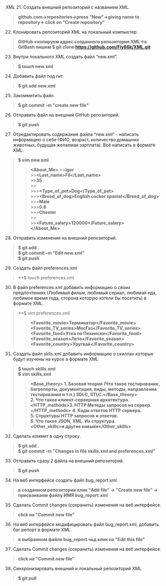 XML
 21. Создать внешний репозиторий c названием XML.  
 >**github.com->repositories->press "New"->giving name to repository-> click on "Create repository"**
 22. Клонировать репозиторий XML на локальный компьютер.  
 >**GitHub->копируем адрес созданного репозитория XML->в GitBash пишем $ git clone https://github.com/Fly86k/XML.git**
 23. Внутри локального XML создать файл “new.xml”.  
 >**$ touch new.xml**
 24. Добавить файл под гит.  
 >**$ git add new.xml**
 25. Закоммитить файл.  
 >**$ git commit -m "create new file"**
 26. Отправить файл на внешний GitHub репозиторий.  
 >**$ git push**
 27. Отредактировать содержание файла “new.xml” - написать информацию о себе (ФИО, возраст, количество домашних животных, будущая желаемая зарплата). Всё написать в формате XML.  
 >**$ vim new.xml**  
 >>**<About_Me>**
    >>**<Name>Igor</Name>**  
	>>**<Last_name>Fil</Last_name>**  
	>>**<Age>35</Age>**  
	>>**<Pets>**  
	>>>**<Type_of_pet>Dog</Type_of_pet>**  
	>>>**<Breed_of_dog>English cocker spaniel</Breed_of_dog>**  
	>>>**<Gender>Male</Gender>**  
	>>>**<Age>0.8</Age>**  
	>>>**<Name>Chester</Name>**  
	>>**</Pets>**  
	>>**<Future_salary>120000</Future_salary>**  
>>**</About_Me>**
 28. Отправить изменения на внешний репозиторий.  
 >**$ git add .**  
 >**$ git commit -m "Edit new.xml"**  
 >**$ git push**
 29. Создать файл preferences.xml  
 >**$ touch preferences.xml
 30. В файл preferences.xml добавить информацию о своих предпочтениях (Любимый фильм, любимый сериал, любимая еда, любимое время года, сторона которую хотели бы посетить) в формате XML.  
 >**$ vim preferences.xml  
 >>**<Preferences>** 
 >>**<Favorite_movie>Терминатор</Favorite_movie>** 
 >>**<Favorite_TV_series>МосГаз</Favorite_TV_series>** 
 >>**<Favorite_food>Утка по Пекински</Favorite_food>** 
 >>**<Favorite_season>Лето</Favorite_season>** 
 >>**<Favorite_country>Уругвай</Favorite_country>**  
 >>**</Preferences>**
 31. Создать файл sklls.xml добавить информацию о скиллах которые будут изучены на курсе в формате XML  
 >**$ touch skills.xml**  
 >**$ vim skills.xml** 
 >>**<Skills>** 
 >>**<Base_theory> 1. Базовая теория (Что такое тестирование, багрепорты, документация, виды, методы, направления тестирования и т.п.) SDLC, STLC.</Base_theory>**  
 >>**<Client-Server>2. Что такое клиент-серверная архитектура.</Client-Server>**  
 >>**<HTTP_methods>3. HTTP Методы запросов на сервер.</HTTP_methods>**
 >>**<Codes>4. Коды ответов HTTP сервера.</Codes>**  
 >>**<Structures>5. Структуры HTTP запросов и ответов.</Structures>**  
 >>**<JSON>6. Что такое JSON, XML. Их структура.</JSON>**  
 >>**<Other_skills>и другие навыки</Other_skills>**  
 >>**</Skills>**
 32. Сделать коммит в одну строку.  
 >**$ git add .**  
 >**$ git commit -m "Changes in file skills.xml and preferences.xml"**  
 33. Отправить сразу 2 файла на внешний репозиторий.  
 >**$ git push**
 34. На веб интерфейсе создать файл bug_report.xml.  
 >**в созданном репозитории клик "Add file" -> "Create new file" -> присваиваем файлу ИМЯ bug_report.xml**
 35. Сделать Commit changes (сохранить) изменения на веб интерфейсе.  
 >**click на "Commit new file"**
 36. На веб интерфейсе модифицировать файл bug_report.xml, добавить баг репорт в формате XML.  
 >**в выбранном файле bug_report.чьд клик на "Edit this file"**
 37. Сделать Commit changes (сохранить) изменения на веб интерфейсе.  
 >**click на "Commit new file"**
 38. Синхронизировать внешний и локальный репозиторий XML  
 >**$ git pull**